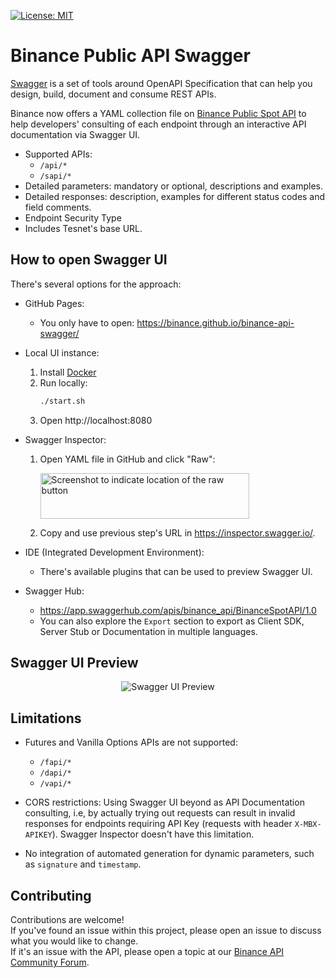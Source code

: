 [![License: MIT](https://img.shields.io/badge/License-MIT-yellow.svg)](https://opensource.org/licenses/MIT)

# Binance Public API Swagger
[Swagger](https://swagger.io/) is a set of tools around OpenAPI Specification that can help you design, build, document and consume REST APIs.

Binance now offers a YAML collection file on [Binance Public Spot API](https://binance-docs.github.io/apidocs/spot/en/#change-log) to help developers' consulting of each endpoint through an interactive API documentation via Swagger UI.

- Supported APIs:
    - `/api/*`
    - `/sapi/*`
- Detailed parameters: mandatory or optional, descriptions and examples.
- Detailed responses: description, examples for different status codes and field comments.
- Endpoint Security Type
- Includes Tesnet's base URL.

## How to open Swagger UI
There's several options for the approach: 

- GitHub Pages:
    - You only have to open: https://binance.github.io/binance-api-swagger/

- Local UI instance:
    1. Install [Docker](https://docs.docker.com/get-docker/)
    2. Run locally:
        ```bash
        ./start.sh
        ```
    3. Open http://localhost:8080

- Swagger Inspector:
    1. Open YAML file in GitHub and click "Raw":
        <p align="left"><img src="assets/1.png" alt="Screenshot to indicate location of the raw button" width="334" height="73"/></p>
    2. Copy and use previous step's URL in https://inspector.swagger.io/.

- IDE (Integrated Development Environment):
    - There's available plugins that can be used to preview Swagger UI.

- Swagger Hub:
    - https://app.swaggerhub.com/apis/binance_api/BinanceSpotAPI/1.0
    - You can also explore the `Export` section to export as Client SDK, Server Stub or Documentation in multiple languages.

## Swagger UI Preview
<p align="center"><img src="assets/2.png" alt="Swagger UI Preview"/></p>

## Limitations
- Futures and Vanilla Options APIs are not supported:
    - `/fapi/*`
    - `/dapi/*`
    - `/vapi/*`

- CORS restrictions: Using Swagger UI beyond as API Documentation consulting, i.e, by actually trying out requests can result in invalid responses for endpoints requiring API Key (requests with header `X-MBX-APIKEY`). Swagger Inspector doesn't have this limitation.

- No integration of automated generation for dynamic parameters, such as `signature` and `timestamp`.
    
## Contributing
Contributions are welcome!<br>
If you've found an issue within this project, please open an issue to discuss what you would like to change.<br>
If it's an issue with the API, please open a topic at our [Binance API Community Forum](https://dev.binance.vision/).
